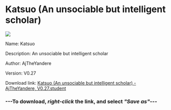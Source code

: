 # Katsuo (An unsociable but intelligent scholar)

<img src = "https://raw.githubusercontent.com/Arbiter1223/Koukou-Gurashi-Custom-Students/master/Students/Files/Katsuo%20(An%20unsociable%20but%20intelligent%20scholar).png">

Name: Katsuo

Description: An unsociable but intelligent scholar

Author: AjTheYandere

Version: V0.27

Download link: <a href="https://raw.githubusercontent.com/Arbiter1223/Koukou-Gurashi-Custom-Students/master/Students/Files/Katsuo%20(An%20unsociable%20but%20intelligent%20scholar)%20-%20AjTheYandere%2C%20V0.27.student">Katsuo (An unsociable but intelligent scholar) - AjTheYandere, V0.27.student</a>

### ---**To download, _right-click_ the link, and select _"Save as"_**---
